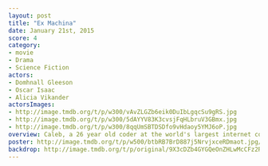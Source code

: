 ```yaml
---
layout: post
title: "Ex Machina"
date: January 21st, 2015
score: 4
category:
- movie
- Drama
- Science Fiction
actors:
- Domhnall Gleeson
- Oscar Isaac
- Alicia Vikander
actorsImages:
- http://image.tmdb.org/t/p/w300/vAvZLGZb6eik0DuIbLgqcSu9gRS.jpg
- http://image.tmdb.org/t/p/w300/5dAYYV83K3cvsjFqHLbruV3GBmx.jpg
- http://image.tmdb.org/t/p/w300/8qqUmSBTDSDfo9vHdaoy5YMJ6oP.jpg
overview: Caleb, a 26 year old coder at the world's largest internet company, wins a competition to spend a week at a private mountain retreat belonging to Nathan, the reclusive CEO of the company. But when Caleb arrives at the remote location he finds that he will have to participate in a strange and fascinating experiment in which he must interact with the world's first true artificial intelligence, housed in the body of a beautiful robot girl.
poster: http://image.tmdb.org/t/p/w500/btbRB7BrD887j5NrvjxceRDmaot.jpg/
backdrop: http://image.tmdb.org/t/p/original/9X3cDZb4GYGQeOnZHLwMcCFz2Ro.jpg
---
```

